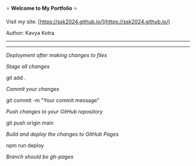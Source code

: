 ⭐ **Welcome to My Portfolio** ⭐

Visit my site: [https://ssk2024.github.io/](https://ssk2024.github.io/)

Author: Kavya Kotra 



_____________________________________________ 

_____________________________________________ 


*Deployment after making changes to files* 

*Stage all changes*

git add .

*Commit your changes*

git commit -m "Your commit message"

*Push changes to your GitHub repository*

git push origin main

*Build and deploy the changes to GitHub Pages*

npm run deploy

*Branch should be gh-pages*
